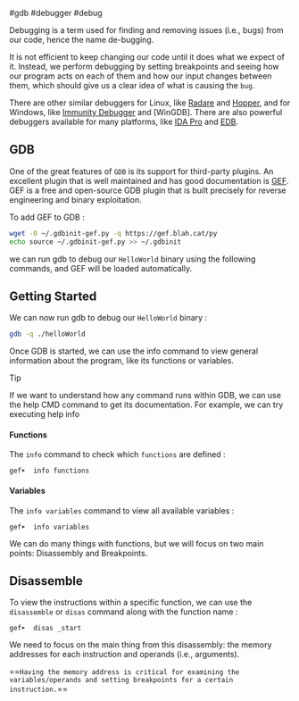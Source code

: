 #gdb #debugger #debug 

Debugging is a term used for finding and removing issues (i.e., bugs) from our code, hence the name de-bugging.

It is not efficient to keep changing our code until it does what we expect of it. Instead, we perform debugging by setting breakpoints and seeing how our program acts on each of them and how our input changes between them, which should give us a clear idea of what is causing the `bug`.

There are other similar debuggers for Linux, like [Radare](https://www.radare.org/r/) and [Hopper](https://www.hopperapp.com), and for Windows, like [Immunity Debugger](https://www.immunityinc.com/products/debugger/) and [WinGDB]. There are also powerful debuggers available for many platforms, like [IDA Pro](https://www.hex-rays.com/products/ida/) and [EDB](https://github.com/eteran/edb-debugger).

## GDB

One of the great features of `GDB` is its support for third-party plugins. An excellent plugin that is well maintained and has good documentation is [GEF](https://github.com/hugsy/gef). GEF is a free and open-source GDB plugin that is built precisely for reverse engineering and binary exploitation.

To add GEF to GDB :
```bash
wget -O ~/.gdbinit-gef.py -q https://gef.blah.cat/py
echo source ~/.gdbinit-gef.py >> ~/.gdbinit
```
we can run gdb to debug our `HelloWorld` binary using the following commands, and GEF will be loaded automatically.
## Getting Started

We can now run gdb to debug our `HelloWorld` binary : 
```bash
gdb -q ./helloWorld
```

Once GDB is started, we can use the info command to view general information about the program, like its functions or variables.

>[!Tip]
>If we want to understand how any command runs within GDB, we can use the help CMD command to get its documentation. For example, we can try executing help info

#### Functions
The `info` command to check which `functions` are defined :
```shell-session
gef➤  info functions
```

#### Variables
The `info variables` command to view all available variables :
```shell-session
gef➤  info variables
```
We can do many things with functions, but we will focus on two main points: Disassembly and Breakpoints.

## Disassemble

To view the instructions within a specific function, we can use the `disassemble` or `disas` command along with the function name :
```shell-session
gef➤  disas _start
```

We need to focus on the main thing from this disassembly: the memory addresses for each instruction and operands (i.e., arguments).

==`Having the memory address is critical for examining the variables/operands and setting breakpoints for a certain instruction.`==







